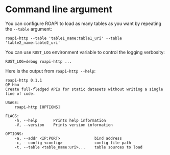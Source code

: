 # Command line argument

You can configure ROAPI to load as many tables as you want by repeating the `--table` argument:

```
roapi-http --table 'table1_name:table1_uri' --table 'table2_name:table2_uri'
```

You can use `RUST_LOG` environment variable to control the logging verbosity:

```
RUST_LOG=debug roapi-http ...
```

Here is the output from `roapi-http --help`:

```
roapi-http 0.1.1
QP Hou
Create full-fledged APIs for static datasets without writing a single line of code.

USAGE:
    roapi-http [OPTIONS]

FLAGS:
    -h, --help       Prints help information
    -V, --version    Prints version information

OPTIONS:
    -a, --addr <IP:PORT>               bind address
    -c, --config <config>              config file path
    -t, --table <table_name:uri>...    table sources to load
```
